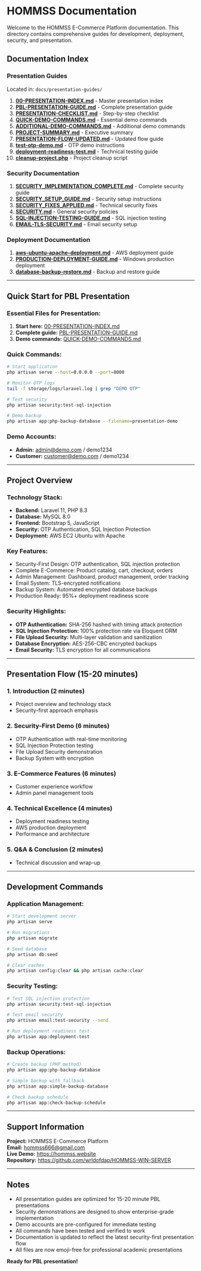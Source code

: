 # HOMMSS Documentation

Welcome to the HOMMSS E-Commerce Platform documentation. This directory contains comprehensive guides for development, deployment, security, and presentation.

## Documentation Index

### Presentation Guides
Located in: `docs/presentation-guides/`

1. **[00-PRESENTATION-INDEX.md](presentation-guides/00-PRESENTATION-INDEX.md)** - Master presentation index
2. **[PBL-PRESENTATION-GUIDE.md](presentation-guides/PBL-PRESENTATION-GUIDE.md)** - Complete presentation guide
3. **[PRESENTATION-CHECKLIST.md](presentation-guides/PRESENTATION-CHECKLIST.md)** - Step-by-step checklist
4. **[QUICK-DEMO-COMMANDS.md](presentation-guides/QUICK-DEMO-COMMANDS.md)** - Essential demo commands
5. **[ADDITIONAL-DEMO-COMMANDS.md](presentation-guides/ADDITIONAL-DEMO-COMMANDS.md)** - Additional demo commands
6. **[PROJECT-SUMMARY.md](presentation-guides/PROJECT-SUMMARY.md)** - Executive summary
7. **[PRESENTATION-FLOW-UPDATED.md](presentation-guides/PRESENTATION-FLOW-UPDATED.md)** - Updated flow guide
8. **[test-otp-demo.md](presentation-guides/test-otp-demo.md)** - OTP demo instructions
9. **[deployment-readiness-test.md](presentation-guides/deployment-readiness-test.md)** - Technical testing guide
10. **[cleanup-project.php](presentation-guides/cleanup-project.php)** - Project cleanup script

### Security Documentation
1. **[SECURITY_IMPLEMENTATION_COMPLETE.md](SECURITY_IMPLEMENTATION_COMPLETE.md)** - Complete security guide
2. **[SECURITY_SETUP_GUIDE.md](SECURITY_SETUP_GUIDE.md)** - Security setup instructions
3. **[SECURITY_FIXES_APPLIED.md](SECURITY_FIXES_APPLIED.md)** - Technical security fixes
4. **[SECURITY.md](SECURITY.md)** - General security policies
5. **[SQL-INJECTION-TESTING-GUIDE.md](SQL-INJECTION-TESTING-GUIDE.md)** - SQL injection testing
6. **[EMAIL-TLS-SECURITY.md](EMAIL-TLS-SECURITY.md)** - Email security setup

### Deployment Documentation
1. **[aws-ubuntu-apache-deployment.md](aws-ubuntu-apache-deployment.md)** - AWS deployment guide
2. **[PRODUCTION-DEPLOYMENT-GUIDE.md](PRODUCTION-DEPLOYMENT-GUIDE.md)** - Windows production deployment
3. **[database-backup-restore.md](database-backup-restore.md)** - Backup and restore guide

---

## Quick Start for PBL Presentation

### Essential Files for Presentation:
1. **Start here:** [00-PRESENTATION-INDEX.md](presentation-guides/00-PRESENTATION-INDEX.md)
2. **Complete guide:** [PBL-PRESENTATION-GUIDE.md](presentation-guides/PBL-PRESENTATION-GUIDE.md)
3. **Demo commands:** [QUICK-DEMO-COMMANDS.md](presentation-guides/QUICK-DEMO-COMMANDS.md)

### Quick Commands:
```bash
# Start application
php artisan serve --host=0.0.0.0 --port=8000

# Monitor OTP logs
tail -f storage/logs/laravel.log | grep "DEMO OTP"

# Test security
php artisan security:test-sql-injection

# Demo backup
php artisan app:php-backup-database --filename=presentation-demo
```

### Demo Accounts:
- **Admin:** admin@demo.com / demo1234
- **Customer:** customer@demo.com / demo1234

---

## Project Overview

### Technology Stack:
- **Backend:** Laravel 11, PHP 8.3
- **Database:** MySQL 8.0
- **Frontend:** Bootstrap 5, JavaScript
- **Security:** OTP Authentication, SQL Injection Protection
- **Deployment:** AWS EC2 Ubuntu with Apache

### Key Features:
- Security-First Design: OTP authentication, SQL injection protection
- Complete E-Commerce: Product catalog, cart, checkout, orders
- Admin Management: Dashboard, product management, order tracking
- Email System: TLS-encrypted notifications
- Backup System: Automated encrypted database backups
- Production Ready: 95%+ deployment readiness score

### Security Highlights:
- **OTP Authentication:** SHA-256 hashed with timing attack protection
- **SQL Injection Protection:** 100% protection rate via Eloquent ORM
- **File Upload Security:** Multi-layer validation and sanitization
- **Database Encryption:** AES-256-CBC encrypted backups
- **Email Security:** TLS encryption for all communications

---

## Presentation Flow (15-20 minutes)

### 1. Introduction (2 minutes)
- Project overview and technology stack
- Security-first approach emphasis

### 2. Security-First Demo (6 minutes)
- OTP Authentication with real-time monitoring
- SQL Injection Protection testing
- File Upload Security demonstration
- Backup System with encryption

### 3. E-Commerce Features (6 minutes)
- Customer experience workflow
- Admin panel management tools

### 4. Technical Excellence (4 minutes)
- Deployment readiness testing
- AWS production deployment
- Performance and architecture

### 5. Q&A & Conclusion (2 minutes)
- Technical discussion and wrap-up

---

## Development Commands

### Application Management:
```bash
# Start development server
php artisan serve

# Run migrations
php artisan migrate

# Seed database
php artisan db:seed

# Clear caches
php artisan config:clear && php artisan cache:clear
```

### Security Testing:
```bash
# Test SQL injection protection
php artisan security:test-sql-injection

# Test email security
php artisan email:test-security --send

# Run deployment readiness test
php artisan app:deployment-test
```

### Backup Operations:
```bash
# Create backup (PHP method)
php artisan app:php-backup-database

# Simple backup with fallback
php artisan app:simple-backup-database

# Check backup schedule
php artisan app:check-backup-schedule
```

---

## Support Information

**Project:** HOMMSS E-Commerce Platform  
**Email:** hommss666@gmail.com  
**Live Demo:** https://hommss.website  
**Repository:** https://github.com/wrldofdap/HOMMSS-WIN-SERVER  

---

## Notes

- All presentation guides are optimized for 15-20 minute PBL presentations
- Security demonstrations are designed to show enterprise-grade implementation
- Demo accounts are pre-configured for immediate testing
- All commands have been tested and verified to work
- Documentation is updated to reflect the latest security-first presentation flow
- All files are now emoji-free for professional academic presentations

**Ready for PBL presentation!**
